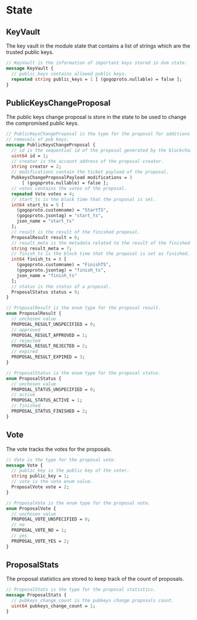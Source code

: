 # **State**

## **KeyVault**

The key vault in the module state that contains a list of strings which are the trusted public keys.

```proto
// KeyVault is the information of important keys stored in dvm state.
message KeyVault {
  // public_keys contains allowed public keys.
  repeated string public_keys = 1 [ (gogoproto.nullable) = false ];
}
```

## **PublicKeysChangeProposal**

The public keys change proposal is store in the state to be used to change the compromised public keys.

```proto
// PublicKeysChangeProposal is the type for the proposal for additions and
// removals of pub keys.
message PublicKeysChangeProposal {
  // id is the sequential id of the proposal generated by the blockchain.
  uint64 id = 1;
  // creator is the account address of the proposal creator.
  string creator = 2;
  // modifications contain the ticket payload of the proposal.
  PubkeysChangeProposalPayload modifications = 3
      [ (gogoproto.nullable) = false ];
  // votes contains the votes of the proposal.
  repeated Vote votes = 4;
  // start_ts is the block time that the proposal is set.
  int64 start_ts = 5 [
    (gogoproto.customname) = "StartTS",
    (gogoproto.jsontag) = "start_ts",
    json_name = "start_ts"
  ];
  // result is the result of the finished proposal.
  ProposalResult result = 6;
  // result_meta is the metadata related to the result of the finished proposal.
  string result_meta = 7;
  // finish_ts is the block time that the proposal is set as finished.
  int64 finish_ts = 8 [
    (gogoproto.customname) = "FinishTS",
    (gogoproto.jsontag) = "finish_ts",
    json_name = "finish_ts"
  ];
  // status is the status of a proposal.
  ProposalStatus status = 9;
}

// ProposalResult is the enum type for the proposal result.
enum ProposalResult {
  // unchosen value
  PROPOSAL_RESULT_UNSPECIFIED = 0;
  // approved
  PROPOSAL_RESULT_APPROVED = 1;
  // rejected
  PROPOSAL_RESULT_REJECTED = 2;
  // expired
  PROPOSAL_RESULT_EXPIRED = 3;
}

// ProposalStatus is the enum type for the proposal status.
enum ProposalStatus {
  // unchosen value
  PROPOSAL_STATUS_UNSPECIFIED = 0;
  // active
  PROPOSAL_STATUS_ACTIVE = 1;
  // finished
  PROPOSAL_STATUS_FINISHED = 2;
}
```

## **Vote**

The vote tracks the votes for the proposals.

```proto
// Vote is the type for the proposal vote.
message Vote {
  // public_key is the public key of the voter.
  string public_key = 1;
  // vote is the vote enum value.
  ProposalVote vote = 2;
}

// ProposalVote is the enum type for the proposal vote.
enum ProposalVote {
  // unchosen value
  PROPOSAL_VOTE_UNSPECIFIED = 0;
  // no
  PROPOSAL_VOTE_NO = 1;
  // yes
  PROPOSAL_VOTE_YES = 2;
}
```

## **ProposalStats**

The proposal statistics are stored to keep track of the count of proposals.

```proto
// ProposalStats is the type for the proposal statistics.
message ProposalStats {
  // pubkeys_change_count is the pubkeys change proposals count.
  uint64 pubkeys_change_count = 1;
}
```
